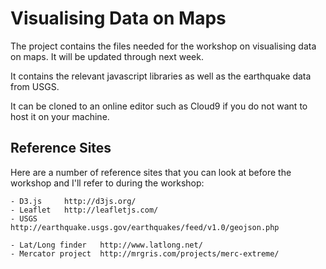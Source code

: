 Visualising Data on Maps
==============

The project contains the files needed for the workshop on visualising data on maps. It will be updated through next week.

It contains the relevant javascript libraries as well as the earthquake data from USGS.

It can be cloned to an online editor such as Cloud9 if you do not want to host it on your machine.

Reference Sites
-------------

Here are a number of reference sites that you can look at before the workshop and I'll refer to during the workshop:

	- D3.js 	http://d3js.org/
	- Leaflet	http://leafletjs.com/
	- USGS 		http://earthquake.usgs.gov/earthquakes/feed/v1.0/geojson.php

	- Lat/Long finder	http://www.latlong.net/
	- Mercator project	http://mrgris.com/projects/merc-extreme/